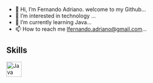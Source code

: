 - 👋 Hi, I’m Fernando Adriano. welcome to my Github...
- 👀 I’m interested in technology ...
- 🌱 I’m currently learning Java...
- 📫 How to reach me lfernando.adriano@gmail.com...

## Skills
<img align="left" alt="Java" width="40px" src="https://user-images.githubusercontent.com/86389730/196097248-82c4e51a-ae4a-4a0f-aad5-592344cccdd9.png"/>
